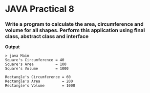 # JAVA Practical 8

### Write a program to calculate the area, circumference and volume for all shapes. Perform this application using final class, abstract class and interface

**Output**
```
> java Main
Square's Circumference = 40
Square's Area          = 100
Square's Volume        = 1000

Rectangle's Circumference = 60
Rectangle's Area          = 200
Rectangle's Volume        = 1000
```